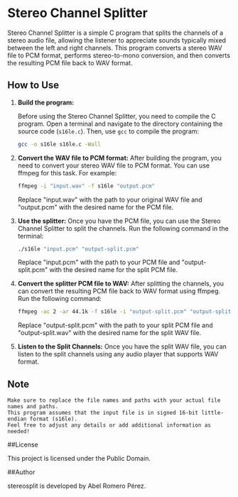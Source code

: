 # Stereo Channel Splitter

Stereo Channel Splitter is a simple C program that splits the channels of a stereo audio file, allowing the listener to appreciate sounds typically mixed between the left and right channels. This program converts a stereo WAV file to PCM format, performs stereo-to-mono conversion, and then converts the resulting PCM file back to WAV format.

## How to Use

1. **Build the program:**

   Before using the Stereo Channel Splitter, you need to compile the C program. Open a terminal and navigate to the directory containing the source code (`s16le.c`). Then, use `gcc` to compile the program:

   ```bash
   gcc -o s16le s16le.c -Wall
   ```

2. **Convert the WAV file to PCM format:**
    After building the program, you need to convert your stereo WAV file to PCM format. You can use ffmpeg for this task. For example:
    ```bash
    ffmpeg -i "input.wav" -f s16le "output.pcm"
    ```
    Replace "input.wav" with the path to your original WAV file and "output.pcm" with the desired name for the PCM file.

3. **Use the splitter:**
    Once you have the PCM file, you can use the Stereo Channel Splitter to split the channels. Run the following command in the terminal:
    ```bash
    ./s16le "input.pcm" "output-split.pcm"
    ```
    Replace "input.pcm" with the path to your PCM file and "output-split.pcm" with the desired name for the split PCM file.

4. **Convert the splitter PCM file to WAV:**
    After splitting the channels, you can convert the resulting PCM file back to WAV format using ffmpeg. Run the following command:
    ```bash
    ffmpeg -ac 2 -ar 44.1k -f s16le -i "output-split.pcm" "output-split.wav"
    ```
    Replace "output-split.pcm" with the path to your split PCM file and "output-split.wav" with the desired name for the split WAV file.

5. **Listen to the Split Channels:**
    Once you have the split WAV file, you can listen to the split channels using any audio player that supports WAV format.

## Note

    Make sure to replace the file names and paths with your actual file names and paths.
    This program assumes that the input file is in signed 16-bit little-endian format (s16le).
    Feel free to adjust any details or add additional information as needed!

##License

This project is licensed under the Public Domain.

##Author

stereosplit is developed by Abel Romero Pérez.
